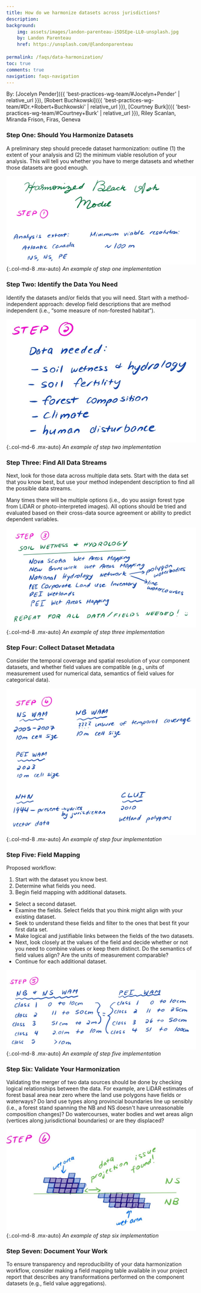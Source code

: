 ```yaml
---
title: How do we harmonize datasets across jurisdictions?
description: 
background: 
    img: assets/images/landon-parenteau-i5DSEpe-LL0-unsplash.jpg
    by: Landon Parenteau
    href: https://unsplash.com/@landonparenteau
  
permalink: /faqs/data-harmonization/
toc: true
comments: true
navigation: faqs-navigation
---
```


By: [Jocelyn Pender]({{ 'best-practices-wg-team/#Jocelyn+Pender' | relative_url }}), [Robert Buchkowski]({{ 'best-practices-wg-team/#Dr.+Robert+Buchkowski' | relative_url }}), [Courtney Burk]({{ 'best-practices-wg-team/#Courtney+Burk' | relative_url }}), Riley Scanlan, Miranda Frison, Firas, Geneva

### Step One: Should You Harmonize Datasets

A preliminary step should precede dataset harmonization: outline (1) the extent of your analysis and (2) the minimum viable resolution of your analysis. This will tell you whether you have to merge datasets and whether those datasets are good enough.

![Step One](../../assets/images/Step1.jpg){:.col-md-8 .mx-auto}
_An example of step one implementation_

### Step Two: Identify the Data You Need

Identify the datasets and/or fields that you will need. Start with a method-independent approach: develop field descriptions that are method independent (i.e., “some measure of non-forested habitat”). 

![Step Two](../../assets/images/Step2.jpg){:.col-md-6 .mx-auto} 
_An example of step two implementation_

### Step Three: Find All Data Streams

Next, look for those data across multiple data sets. Start with the data set that you know best, but use your method independent description to find all the possible data streams.

Many times there will be multiple options (i.e., do you assign forest type from LiDAR or photo-interpreted images). All options should be tried and evaluated based on their cross-data source agreement or ability to predict dependent variables.

![Step Three](../../assets/images/Step3.jpg){:.col-md-8 .mx-auto} 
_An example of step three implementation_

### Step Four: Collect Dataset Metadata

Consider the temporal coverage and spatial resolution of your component datasets, and whether field values are compatible (e.g., units of measurement used for numerical data, semantics of field values for categorical data).

![Step Four](../../assets/images/Step4.jpg){:.col-md-8 .mx-auto} 
_An example of step four implementation_

### Step Five: Field Mapping

Proposed workflow:
1. Start with the dataset you know best. 
2. Determine what fields you need.
3. Begin field mapping with additional datasets. 
* Select a second dataset. 
* Examine the fields. Select fields that you think might align with your existing dataset. 
* Seek to understand these fields and filter to the ones that best fit your first data set.
* Make logical and justifiable links between the fields of the two datasets. 
* Next, look closely at the values of the field and decide whether or not you need to combine values or keep them distinct. Do the semantics of field values align? Are the units of measurement comparable?
* Continue for each additional dataset.

![Step Five](../../assets/images/Step5.jpg){:.col-md-8 .mx-auto}
_An example of step five implementation_ 

### Step Six: Validate Your Harmonization

Validating the merger of two data sources should be done by checking logical relationships between the data. For example, are LiDAR estimates of forest basal area near zero where the land use polygons have fields or waterways? Do land use types along provincial boundaries line up sensibly (i.e., a forest stand spanning the NB and NS doesn't have unreasonable composition changes)? Do watercourses, water bodies and wet areas align (vertices along jurisdictional boundaries) or are they displaced?

![Step Six](../../assets/images/Step6.jpg){:.col-md-8 .mx-auto} 
_An example of step six implementation_

### Step Seven: Document Your Work

To ensure transparency and reproducibility of your data harmonization workflow, consider making a field mapping table available in your project report that describes any transformations performed on the component datasets (e.g., field value aggregations).


